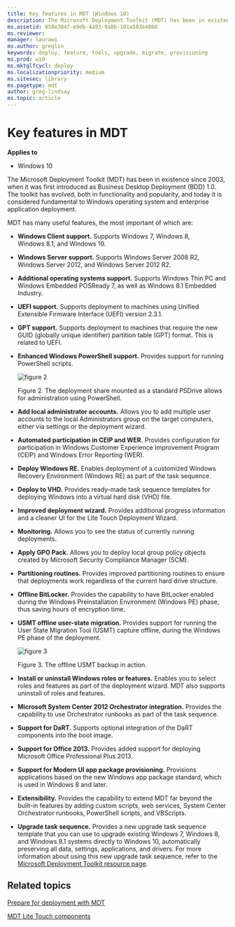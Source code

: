 ```yaml
---
title: Key features in MDT (Windows 10)
description: The Microsoft Deployment Toolkit (MDT) has been in existence since 2003, when it was first introduced as Business Desktop Deployment (BDD) 1.0.
ms.assetid: 858e384f-e9db-4a93-9a8b-101a503e4868
ms.reviewer: 
manager: laurawi
ms.author: greglin
keywords: deploy, feature, tools, upgrade, migrate, provisioning
ms.prod: w10
ms.mktglfcycl: deploy
ms.localizationpriority: medium
ms.sitesec: library
ms.pagetype: mdt
author: greg-lindsay
ms.topic: article
---
```


# Key features in MDT

**Applies to**
-   Windows 10

The Microsoft Deployment Toolkit (MDT) has been in existence since 2003, when it was first introduced as Business Desktop Deployment (BDD) 1.0. The toolkit has evolved, both in functionality and popularity, and today it is considered fundamental to Windows operating system and enterprise application deployment.

MDT has many useful features, the most important of which are:
-   **Windows Client support.** Supports Windows 7, Windows 8, Windows 8.1, and Windows 10.
-   **Windows Server support.** Supports Windows Server 2008 R2, Windows Server 2012, and Windows Server 2012 R2.
-   **Additional operating systems support.** Supports Windows Thin PC and Windows Embedded POSReady 7, as well as Windows 8.1 Embedded Industry.
-   **UEFI support.** Supports deployment to machines using Unified Extensible Firmware Interface (UEFI) version 2.3.1.
-   **GPT support.** Supports deployment to machines that require the new GUID (globally unique identifier) partition table (GPT) format. This is related to UEFI.
-   **Enhanced Windows PowerShell support.** Provides support for running PowerShell scripts.

    ![figure 2](../images/mdt-05-fig02.png)

    Figure 2. The deployment share mounted as a standard PSDrive allows for administration using PowerShell.

-   **Add local administrator accounts.** Allows you to add multiple user accounts to the local Administrators group on the target computers, either via settings or the deployment wizard.
-   **Automated participation in CEIP and WER.** Provides configuration for participation in Windows Customer Experience Improvement Program (CEIP) and Windows Error Reporting (WER).
-   **Deploy Windows RE.** Enables deployment of a customized Windows Recovery Environment (Windows RE) as part of the task sequence.
-   **Deploy to VHD.** Provides ready-made task sequence templates for deploying Windows into a virtual hard disk (VHD) file.
-   **Improved deployment wizard.** Provides additional progress information and a cleaner UI for the Lite Touch Deployment Wizard.
-   **Monitoring.** Allows you to see the status of currently running deployments.
-   **Apply GPO Pack.** Allows you to deploy local group policy objects created by Microsoft Security Compliance Manager (SCM).
-   **Partitioning routines.** Provides improved partitioning routines to ensure that deployments work regardless of the current hard drive structure.
-   **Offline BitLocker.** Provides the capability to have BitLocker enabled during the Windows Preinstallation Environment (Windows PE) phase, thus saving hours of encryption time.
-   **USMT offline user-state migration.** Provides support for running the User State Migration Tool (USMT) capture offline, during the Windows PE phase of the deployment.

    ![figure 3](../images/mdt-05-fig03.png)

    Figure 3. The offline USMT backup in action.

-   **Install or uninstall Windows roles or features.** Enables you to select roles and features as part of the deployment wizard. MDT also supports uninstall of roles and features.
-   **Microsoft System Center 2012 Orchestrator integration.** Provides the capability to use Orchestrator runbooks as part of the task sequence.
-   **Support for DaRT.** Supports optional integration of the DaRT components into the boot image.
-   **Support for Office 2013.** Provides added support for deploying Microsoft Office Professional Plus 2013.
-   **Support for Modern UI app package provisioning.** Provisions applications based on the new Windows app package standard, which is used in Windows 8 and later.
-   **Extensibility.** Provides the capability to extend MDT far beyond the built-in features by adding custom scripts, web services, System Center Orchestrator runbooks, PowerShell scripts, and VBScripts.
-   **Upgrade task sequence.** Provides a new upgrade task sequence template that you can use to upgrade existing Windows 7, Windows 8, and Windows 8.1 systems directly to Windows 10, automatically preserving all data, settings, applications, and drivers. For more information about using this new upgrade task sequence, refer to the [Microsoft Deployment Toolkit resource page](https://go.microsoft.com/fwlink/p/?LinkId=618117).

## Related topics

[Prepare for deployment with MDT](prepare-for-windows-deployment-with-mdt.md)

[MDT Lite Touch components](mdt-lite-touch-components.md)
 
 
